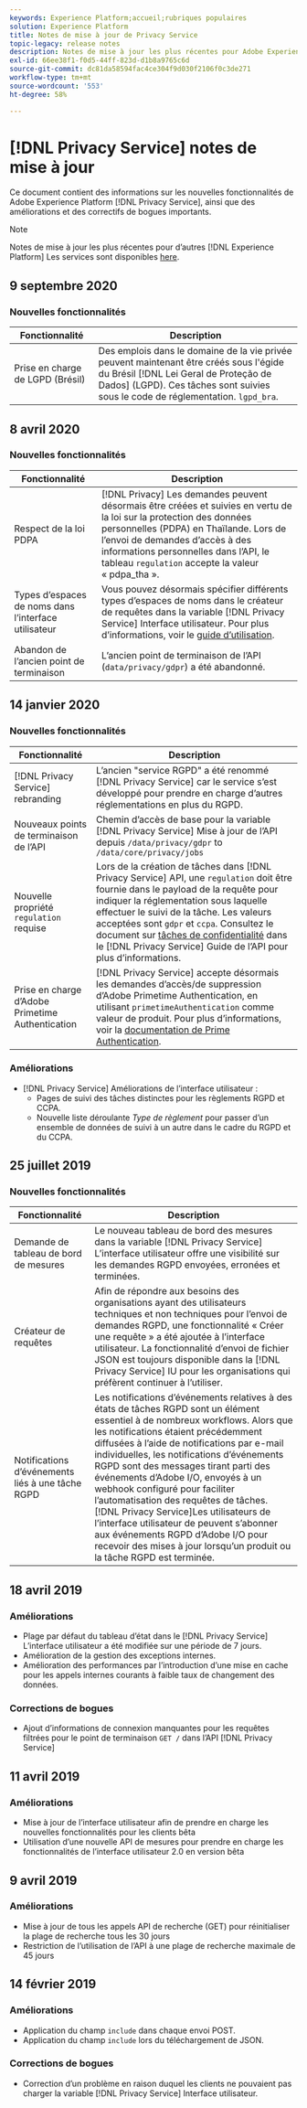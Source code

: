 ```yaml
---
keywords: Experience Platform;accueil;rubriques populaires
solution: Experience Platform
title: Notes de mise à jour de Privacy Service
topic-legacy: release notes
description: Notes de mise à jour les plus récentes pour Adobe Experience Platform Privacy Service.
exl-id: 66ee38f1-f0d5-44ff-823d-d1b8a9765c6d
source-git-commit: dc81da58594fac4ce304f9d030f2106f0c3de271
workflow-type: tm+mt
source-wordcount: '553'
ht-degree: 58%

---
```


# [!DNL Privacy Service] notes de mise à jour

Ce document contient des informations sur les nouvelles fonctionnalités de Adobe Experience Platform [!DNL Privacy Service], ainsi que des améliorations et des correctifs de bogues importants.

>[!NOTE]
>
>Notes de mise à jour les plus récentes pour d’autres [!DNL Experience Platform] Les services sont disponibles [here](../release-notes/latest/latest.md).

## 9 septembre 2020

### Nouvelles fonctionnalités

| Fonctionnalité | Description |
| --- | --- |
| Prise en charge de LGPD (Brésil) | Des emplois dans le domaine de la vie privée peuvent maintenant être créés sous l&#39;égide du Brésil [!DNL Lei Geral de Proteção de Dados] (LGPD). Ces tâches sont suivies sous le code de réglementation. `lgpd_bra`. |

## 8 avril 2020

### Nouvelles fonctionnalités

| Fonctionnalité | Description |
| --- | --- |
| Respect de la loi PDPA | [!DNL Privacy] Les demandes peuvent désormais être créées et suivies en vertu de la loi sur la protection des données personnelles (PDPA) en Thaïlande. Lors de l’envoi de demandes d’accès à des informations personnelles dans l’API, le tableau `regulation` accepte la valeur « pdpa_tha ». |
| Types d’espaces de noms dans l’interface utilisateur | Vous pouvez désormais spécifier différents types d’espaces de noms dans le créateur de requêtes dans la variable [!DNL Privacy Service] Interface utilisateur. Pour plus d’informations, voir le [guide d’utilisation](ui/user-guide.md). |
| Abandon de l’ancien point de terminaison | L’ancien point de terminaison de l’API (`data/privacy/gdpr`) a été abandonné. |

## 14 janvier 2020

### Nouvelles fonctionnalités

| Fonctionnalité | Description |
| --- | --- |
| [!DNL Privacy Service] rebranding | L’ancien &quot;service RGPD&quot; a été renommé [!DNL Privacy Service] car le service s’est développé pour prendre en charge d’autres réglementations en plus du RGPD. |
| Nouveaux points de terminaison de l’API | Chemin d’accès de base pour la variable [!DNL Privacy Service] Mise à jour de l’API depuis `/data/privacy/gdpr` to `/data/core/privacy/jobs` |
| Nouvelle propriété `regulation` requise | Lors de la création de tâches dans [!DNL Privacy Service] API, une `regulation` doit être fournie dans le payload de la requête pour indiquer la réglementation sous laquelle effectuer le suivi de la tâche. Les valeurs acceptées sont `gdpr` et `ccpa`. Consultez le document sur [tâches de confidentialité](api/privacy-jobs.md) dans le [!DNL Privacy Service] Guide de l’API pour plus d’informations. |
| Prise en charge d’Adobe Primetime Authentication | [!DNL Privacy Service] accepte désormais les demandes d’accès/de suppression d’Adobe Primetime Authentication, en utilisant `primetimeAuthentication` comme valeur de produit. Pour plus d’informations, voir la [documentation de Prime Authentication](https://tve.helpdocsonline.com/how-to-make-a-privacy-request). |

### Améliorations

* [!DNL Privacy Service] Améliorations de l’interface utilisateur :
   * Pages de suivi des tâches distinctes pour les règlements RGPD et CCPA.
   * Nouvelle liste déroulante *Type de règlement* pour passer d’un ensemble de données de suivi à un autre dans le cadre du RGPD et du CCPA.

## 25 juillet 2019

### Nouvelles fonctionnalités

| Fonctionnalité | Description |
| --- | --- |
| Demande de tableau de bord de mesures | Le nouveau tableau de bord des mesures dans la variable [!DNL Privacy Service] L’interface utilisateur offre une visibilité sur les demandes RGPD envoyées, erronées et terminées. |
| Créateur de requêtes | Afin de répondre aux besoins des organisations ayant des utilisateurs techniques et non techniques pour l’envoi de demandes RGPD, une fonctionnalité « Créer une requête » a été ajoutée à l’interface utilisateur. La fonctionnalité d’envoi de fichier JSON est toujours disponible dans la [!DNL Privacy Service] IU pour les organisations qui préfèrent continuer à l’utiliser. |
| Notifications d’événements liés à une tâche RGPD | Les notifications d’événements relatives à des états de tâches RGPD sont un élément essentiel à de nombreux workflows. Alors que les notifications étaient précédemment diffusées à l’aide de notifications par e-mail individuelles, les notifications d’événements RGPD sont des messages tirant parti des événements d’Adobe I/O, envoyés à un webhook configuré pour faciliter l’automatisation des requêtes de tâches. [!DNL Privacy Service]Les utilisateurs de l’interface utilisateur de peuvent s’abonner aux événements RGPD d’Adobe I/O pour recevoir des mises à jour lorsqu’un produit ou la tâche RGPD est terminée. |

## 18 avril 2019

### Améliorations

* Plage par défaut du tableau d’état dans le [!DNL Privacy Service] L’interface utilisateur a été modifiée sur une période de 7 jours.
* Amélioration de la gestion des exceptions internes.
* Amélioration des performances par l’introduction d’une mise en cache pour les appels internes courants à faible taux de changement des données.

### Corrections de bogues

* Ajout d’informations de connexion manquantes pour les requêtes filtrées pour le point de terminaison `GET /` dans l’API [!DNL Privacy Service]

## 11 avril 2019

### Améliorations

* Mise à jour de l’interface utilisateur afin de prendre en charge les nouvelles fonctionnalités pour les clients bêta
* Utilisation d’une nouvelle API de mesures pour prendre en charge les fonctionnalités de l’interface utilisateur 2.0 en version bêta

## 9 avril 2019

### Améliorations

* Mise à jour de tous les appels API de recherche (GET) pour réinitialiser la plage de recherche tous les 30 jours
* Restriction de l’utilisation de l’API à une plage de recherche maximale de 45 jours

## 14 février 2019

### Améliorations

* Application du champ `include` dans chaque envoi POST.
* Application du champ `include` lors du téléchargement de JSON.

### Corrections de bogues

* Correction d’un problème en raison duquel les clients ne pouvaient pas charger la variable [!DNL Privacy Service] Interface utilisateur.
